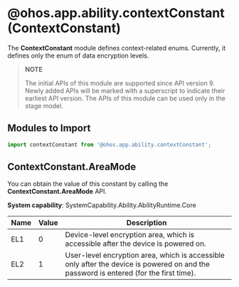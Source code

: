 # @ohos.app.ability.contextConstant (ContextConstant)

The **ContextConstant** module defines context-related enums. Currently, it defines only the enum of data encryption levels.

> **NOTE**
> 
> The initial APIs of this module are supported since API version 9. Newly added APIs will be marked with a superscript to indicate their earliest API version.
> The APIs of this module can be used only in the stage model.

## Modules to Import

```ts
import contextConstant from '@ohos.app.ability.contextConstant';
```

## ContextConstant.AreaMode

You can obtain the value of this constant by calling the **ContextConstant.AreaMode** API.

**System capability**: SystemCapability.Ability.AbilityRuntime.Core

| Name| Value| Description|
| -------- | -------- | -------- |
| EL1 | 0 | Device-level encryption area, which is accessible after the device is powered on.|
| EL2 | 1 | User-level encryption area, which is accessible only after the device is powered on and the password is entered (for the first time).|
